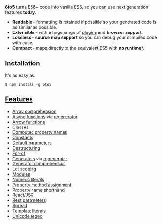 **6to5** turns ES6+ code into vanilla ES5, so you can use next generation features **today.**

 - **Readable** - formatting is retained if possible so your generated code is as similar as possible.
 - **Extensible** - with a large range of [plugins](plugins.md) and **browser support**.
 - **Lossless** - **source map support** so you can debug your compiled code with ease.
 - **Compact** - maps directly to the equivalent ES5 with **no runtime**[\*](caveats.md#generators).

## Installation

It's as easy as:

    $ npm install -g 6to5

## [Features](features.md)

 - [Array comprehension](features.md#array-comprehension)
 - [Async functions](features.md#async-functions) via [regenerator](https://github.com/facebook/regenerator)
 - [Arrow functions](features.md#arrow-functions)
 - [Classes](features.md#classes)
 - [Computed property names](features.md#computed-property-names)
 - [Constants](features.md#constants)
 - [Default parameters](features.md#default-parameters)
 - [Destructuring](features.md#destructuring)
 - [For-of](features.md#for-of)
 - [Generators](features.md#generators) via [regenerator](https://github.com/facebook/regenerator)
 - [Generator comprehension](features.md#generator-comprehension)
 - [Let scoping](features.md#let-scoping)
 - [Modules](features.md#modules)
 - [Numeric literals](features.md#numeric-literals)
 - [Property method assignment](features.md#property-method-assignment)
 - [Property name shorthand](features.md#property-name-shorthand)
 - [React/JSX](react.md)
 - [Rest parameters](features.md#rest-parameters)
 - [Spread](features.md#spread)
 - [Template literals](features.md#template-literals)
 - [Unicode regex](features.md#unicode-regex)
